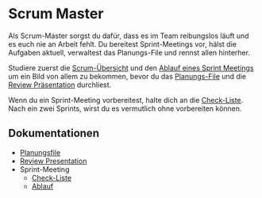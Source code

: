 # Scrum Master

Als Scrum-Master sorgst du dafür, dass es im Team reibungslos läuft und es euch nie an Arbeit fehlt. Du bereitest Sprint-Meetings vor, hälst die Aufgaben aktuell, verwaltest das Planungs-File und rennst allen hinterher.

Studiere zuerst die [Scrum-Übersicht](index.md) und den [Ablauf eines Sprint Meetings](sprint_meeting_ablauf.md) um ein Bild von allem zu bekommen, bevor du das [Planungs-File](planungsfile.md) und die [Review Präsentation](review_presentation.md) durchliest.

Wenn du ein Sprint-Meeting vorbereitest, halte dich an die [Check-Liste](sprint_meeting_checklist.md). Nach ein zwei Sprints, wirst du es vermutlich ohne vorbereiten können.

## Dokumentationen
* [Planungsfile](planungsfile.md)
* [Review Presentation](review_presentation.md)
* Sprint-Meeting
  * [Check-Liste](sprint_meeting_checklist.md)
  * [Ablauf](sprint_meeting_ablauf.md)
